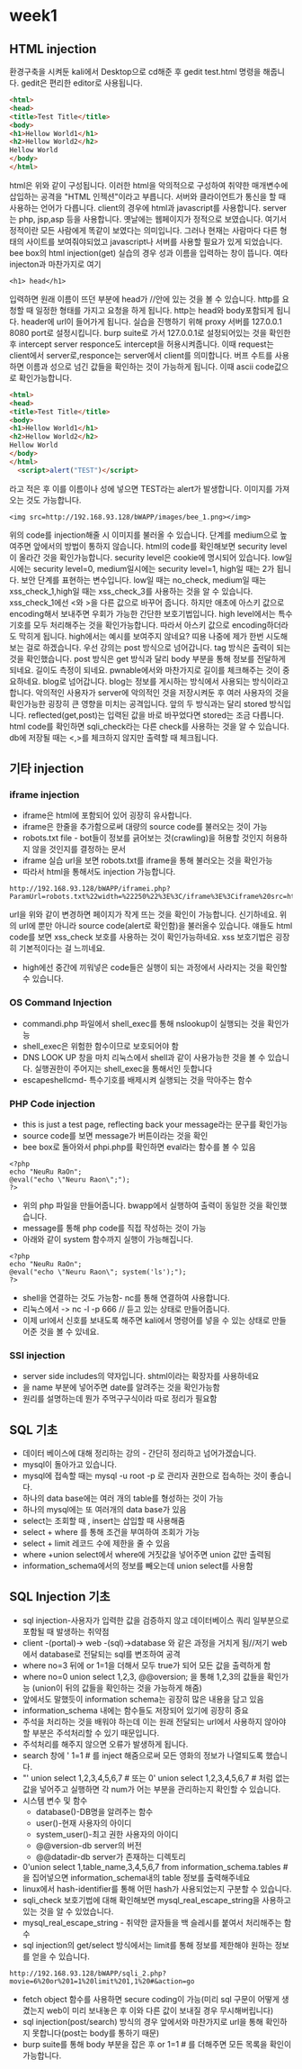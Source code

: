 # week1
## HTML injection
환경구축을 시켜둔 kali에서 Desktop으로 cd해준 후 gedit test.html 명령을 해줍니다.
gedit은 편리한 editor로 사용됩니다.
~~~html
<html>
<head>
<title>Test Title</title>
<body>
<h1>Hellow World1</h1>
<h2>Hellow World2</h2>
Hellow World
</body>
</html>
~~~
html은 위와 같이 구성됩니다. 이러한 html을 악의적으로 구성하여 취약한 매개변수에 삽입하는 공격을
"HTML 인젝션"이라고 부릅니다.
서버와 클라이언트가 통신을 할 때 사용하는 언어가 다릅니다. client의 경우에 html과 javascript를 사용합니다.
server는 php, jsp,asp 등을 사용합니다. 옛날에는 웹페이지가 정적으로 보였습니다. 여기서 정적이란
모든 사람에게 똑같이 보였다는 의미입니다. 그러나 현재는 사람마다 다른 형태의 사이트를 보여줘야되었고
javascript나 서버를 사용할 필요가 있게 되었습니다.
bee box의 html injection(get) 실습의 경우 성과 이름을 입력하는 창이 뜹니다. 여타 injecton과 마찬가지로
여기 
~~~
<h1> head</h1>
~~~
입력하면 원래 이름이 뜨던 부분에 head가 //안에 있는 것을 볼 수 있습니다.
http를 요청할 때 일정한 형태를 가지고 요청을 하게 됩니다. http는 head와 body포함되게 됩니다. 
header에 url이 들어가게 됩니다. 
실습을 진행하기 위해 proxy 서버를 127.0.0.1 8080 port로 설정시킵니다. burp suite로 가서
127.0.0.1로 설정되어있는 것을 확인한 후 intercept server responce도 intercept을 허용시켜줍니다.
이때 request는 client에서 server로,responce는 server에서 client를 의미합니다.
버프 수트를 사용하면 이름과 성으로 넘긴 값들을 확인하는 것이 가능하게 됩니다. 이때 ascii code값으로 확인가능합니다.
~~~html
<html>
<head>
<title>Test Title</title>
<body>
<h1>Hellow World1</h1>
<h2>Hellow World2</h2>
Hellow World
</body>
</html>
  <script>alert("TEST")</script>
~~~
라고 적은 후 이를 이름이나 성에 넣으면 TEST라는 alert가 발생합니다. 이미지를 가져오는 것도 가능합니다.
~~~
<img src=http://192.168.93.128/bWAPP/images/bee_1.png></img>
~~~
위의 code를 injection해줄 시 이미지를 불러올 수 있습니다.
단계를 medium으로 높여주면 앞에서의 방법이 통하지 않습니다.
html의 code를 확인해보면 security level이 올라간 것을 확인가능합니다. security level은 cookie에 명시되어 있습니다.
low일시에는 security level=0, medium일시에는 security level=1, high일 때는 2가 됩니다. 보안 단계를 표현하는 변수입니다.
low일 때는 no_check, medium일 때는 xss_check_1,high일 때는 xss_check_3를 사용하는 것을 알 수 있습니다.
xss_check_1에선 <와 >을 다른 값으로 바꾸어 줍니다. 하지만 애초에 아스키 값으로 encoding해서 보내주면 우회가 가능한 
간단한 보호기법입니다.
high level에서는 특수기호를 모두 처리해주는 것을 확인가능합니다. 따라서 아스키 값으로 encoding하더라도 막히게 됩니다.
high에서는 예시를 보여주지 않네요? 띠용 나중에 제가 한번 시도해보는 걸로 하겠습니다. 
우선 강의는 post 방식으로 넘어갑니다. tag 방식은 출력이 되는 것을 확인했습니다. post 방식은 get 방식과 달리
body 부분을 통해 정보를 전달하게 되네요. 길이도 측정이 되네요. pwnable에서와 마찬가지로 길이를 체크해주는 것이 중요하네요.
blog로 넘어갑니다. blog는 정보를 게시하는 방식에서 사용되는 방식이라고 합니다. 악의적인 사용자가 server에 악의적인 것을 저장시켜둔 후
여러 사용자의 것을 확인가능한 굉장히 큰 영향을 미치는 공격입니다. 앞의 두 방식과는 달리 stored 방식입니다.
reflected(get,post)는 입력된 값을 바로 바꾸었다면 stored는 조금 다릅니다. html code를 확인하면 sqli_check라는 다른 check를 사용하는 것을 알 수 있습니다. db에 저장될 때는 <,>를 체크하지 않지만 출력할 때 체크됩니다.

## 기타 injection
### iframe injection
* iframe은 html에 포함되어 있어 굉장히 유사합니다. 
* iframe은 한줄을 추가함으로써 대량의 source code를 불러오는 것이 가능
* robots.txt file - bot들이 정보를 긁어보는 것(crawling)을 허용할 것인지 허용하지 않을 것인지를 결정하는 문서
* iframe 실습 url을 보면 robots.txt를 iframe을 통해 불러오는 것을 확인가능
* 따라서 html을 통해서도 injection 가능합니다. 
~~~
http://192.168.93.128/bWAPP/iframei.php?ParamUrl=robots.txt%22width=%22250%22%3E%3C/iframe%3E%3Ciframe%20src=http://192.168.93.128/bWAPP/htmli_get.php%20%20width=%22250%22%3E%3C/iframe%3E&ParamWidth=250&ParamHeight=250
~~~
url을 위와 같이 변경하면 페이지가 작게 뜨는 것을 확인이 가능합니다. 신기하네요. 위의 url에 뿐만 아니라 source code(alert로 확인함)을 불러올수 있습니다. 얘들도 html code를 보면 xss_check 보호를 사용하는 것이 확인가능하네요. xss 보호기법은 굉장히 기본적이다는 걸 느끼네요.
* high에선 중간에 끼워넣은 code들은 실행이 되는 과정에서 사라지는 것을 확인할 수 있습니다.
### OS Command Injection
* commandi.php 파일에서 shell_exec를 통해 nslookup이 실행되는 것을 확인가능
* shell_exec은 위험한 함수이므로 보호되어야 함
* DNS LOOK UP 창을 마치 리눅스에서 shell과 같이 사용가능한 것을 볼 수 있습니다. 실행권한이 주어지는 shell_exec을 통해서인 듯합니다
* escapeshellcmd- 특수기호를 배제시켜 실행되는 것을 막아주는 함수
### PHP Code injection
* this is just a test page, reflecting back your message라는 문구를 확인가능
* source code를 보면 message가 버튼이라는 것을 확인
* bee box로 돌아와서 phpi.php를 확인하면 eval라는 함수를 볼 수 있음
~~~
<?php
echo "NeuRu RaOn";
@eval("echo \"Neuru Raon\";");
?>
~~~
* 위의 php 파일을 만들어줍니다. bwapp에서 실행하여 출력이 동일한 것을 확인했습니다.
* message를 통해 php code를 직접 작성하는 것이 가능
* 아래와 같이 system 함수까지 실행이 가능해집니다.
~~~
<?php
echo "NeuRu RaOn";
@eval("echo \"Neuru Raon\"; system('ls');");
?>
~~~
* shell을 연결하는 것도 가능함- nc를 통해 연결하여 사용합니다.
* 리눅스에서 -> nc -l -p 666 // 듣고 있는 상태로 만들어줍니다.
* 이제 url에서 신호를 보내도록 해주면 kali에서 명령어를 넣을 수 있는 상태로 만들어준 것을 볼 수 있네요.
### SSI injection
* server side includes의 약자입니다. shtml이라는 확장자를 사용하네요
* <!--#echo var="DATE_LOCAL" --> 을 name 부분에 넣어주면 date를 알려주는 것을 확인가능함
* 원리를 설명하는데 뭔가 주먹구구식이라 따로 정리가 필요함
## SQL 기초
* 데이터 베이스에 대해 정리하는 강의 - 간단히 정리하고 넘어가겠습니다.
* mysql이 돌아가고 있습니다. 
* mysql에 접속할 때는 mysql -u root -p 로 관리자 권한으로 접속하는 것이 좋습니다.
* 하나의 data base에는 여러 개의 table를 형성하는 것이 가능
* 하나의 mysql에는 또 여러개의 data base가 있음
* select는 조회할 때 , insert는 삽입할 때 사용해줌
* select + where 를 통해 조건을 부여하여 조회가 가능
* select + limit 레코드 수에 제한을 줄 수 있음
* where +union select에서 where에 거짓값을 넣어주면 union 값만 출력됨
* information_schema에서의 정보를 빼오는데 union select를 사용함
## SQL Injection 기초
* sql injection-사용자가 입력한 값을 검증하지 않고 데이터베이스 쿼리 일부분으로 포함될 때 발생하는 취약점
* client -(portal)-> web -(sql)->database 와 같은 과정을 거치게 됨//저기 web에서 database로 전달되는 sql를 변조하여 공격
* where no=3 뒤에  or 1=1을 더해서 모두 true가 되어 모든 값을 출력하게 함
* where no=0 union select 1,2,3, @@oversion; 을 통해 1,2,3의 값들을 확인가능 (union이 뒤의 값들을 확인하는 것을 가능하게 해줌)
* 앞에서도 말했듯이 information schema는 굉장히 많은 내용을 담고 있음
* information_schema 내에는 함수들도 저장되어 있기에 굉장히 중요
* 주석을 처리하는 것을 배워야 하는데 이는 원래 전달되는 url에서 사용하지 않아야 할 부분은 주석처리할 수 있기 때문입니다.
* 주석처리를 해주지 않으면 오류가 발생하게 됩니다.
* search 창에 ' 1=1 # 를 inject 해줌으로써 모든 영화의 정보가 나열되도록 했습니다.
* "' union select 1,2,3,4,5,6,7 # 또는 0' union select 1,2,3,4,5,6,7 # 처럼 없는 값을 넣어주고 실행하면 각 num가 어는 부분을 관리하는지 확인할 수 있습니다.
* 시스템 변수 및 함수
  * database()-DB명을 알려주는 함수
  * user()-현재 사용자의 아이디
  * system_user()-최고 권한 사용자의 아이디
  * @@version-db server의 버전
  * @@datadir-db server가 존재하는 디렉토리
* 0'union select 1,table_name,3,4,5,6,7 from information_schema.tables # 을 집어넣으면 information_schema내의 table 정보를 출력해주네요
* linux에서 hash-identifier를 통해 어떤 hash가 사용되었는지 구분할 수 있습니다.
* sqli_check 보호기법에 대해 확인해보면 mysql_real_escape_string을 사용하고 있는 것을 알 수 있었습니다.
* mysql_real_escape_string - 취약한 글자들을 백 슬레시를 붙여서 처리해주는 함수
* sql injection의 get/select 방식에서는 limit를 통해 정보를 제한해야 원하는 정보를 얻을 수 있습니다.
~~~
http://192.168.93.128/bWAPP/sqli_2.php?movie=6%20or%201=1%20limit%201,1%20#&action=go
~~~
* fetch object 함수를 사용하면 secure coding이 가능(미리 sql 구문이 어떻게 생겼는지 web이 미리 보내놓은 후 이와 다른 값이 보내질 경우 무시해버립니다)
* sql injection(post/search) 방식의 경우 앞에서와 마찬가지로 url을 통해 확인하지 못합니다(post는 body를 통하기 때문)
* burp suite를 통해 body 부분을 잡은 후 or 1=1 # 를 더해주면 모든 목록을 확인이 가능합니다.

